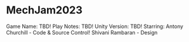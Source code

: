 # MechJam2023
Game Name: TBD!
Play Notes: TBD!
Unity Version: TBD!
Starring:
Antony Churchill - Code & Source Control!
Shivani Rambaran - Design